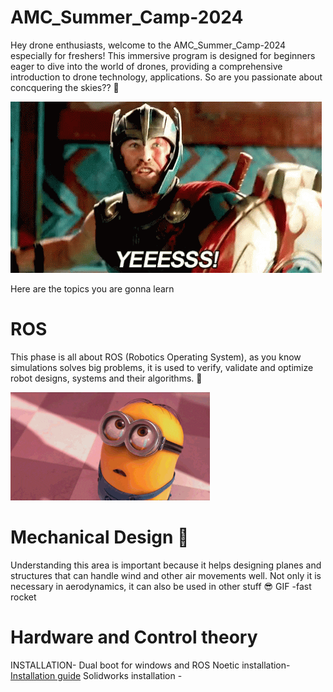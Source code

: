 # AMC_Summer_Camp-2024
Hey drone enthusiasts, welcome to the AMC_Summer_Camp-2024 especially for freshers! This immersive program is designed for beginners eager to dive into the world of drones, providing a comprehensive introduction to drone technology, applications. So are you passionate about concquering the skies?? 🚀

![](https://github.com/Bhaveshmeghwal21/GIFs/blob/main/gif_summer_camp/yesssss.gif)


Here are the topics you are gonna learn

# ROS
This phase is all about ROS (Robotics Operating System), as you know simulations solves big problems, it is used to verify, validate and optimize robot designs, systems and their algorithms. 🤖 

![](https://github.com/Bhaveshmeghwal21/GIFs/blob/main/gif_summer_camp/woow.gif)

# Mechanical Design 🦾
Understanding this area is important because it helps designing planes and structures that can handle wind and other air movements well. Not only it is necessary in aerodynamics, it can also be used in other stuff 😎
GIF -fast rocket

# Hardware and Control theory


INSTALLATION-
Dual boot for windows and ROS Noetic installation- [Installation guide](https://github.com/Bhaveshmeghwal21/AMC_Summer_Camp-2024/blob/main/Windows.pdf)
Solidworks installation - 
